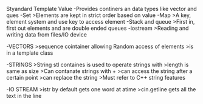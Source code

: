 Styandard Template Value
-Provides  continers an data types like vector and ques
-Set
    >Elements are kept in strict order based on value
-Map
    >A key, element system and use key to access element
-Stack and queue
    >First in, first out elements and are double ended queues
-iostream
    >Reading and writing data from files/IO device


-VECTORS
    >sequence cointainer allowing Random access of elements
    >is in a template class

-STRINGS
    >String stl containes is used to operate strings with
    >length is same as size
    >Can contanate strings with +
    >can access the string after a certain point
    >can replace the string
    >Must refer to C++ string features

-IO STREAM
    >istr by default gets one word at atime
    >cin.getline gets all the text in the line